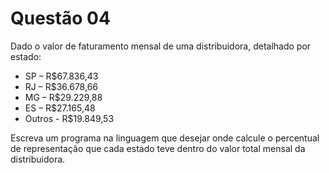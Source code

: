 # Questão 04

Dado o valor de faturamento mensal de uma distribuidora, detalhado por estado:  
- SP – R$67.836,43
- RJ – R$36.678,66
- MG – R$29.229,88
- ES – R$27.165,48
- Outros - R$19.849,53   

Escreva um programa na linguagem que desejar onde calcule o percentual de representação que cada estado teve dentro do valor total mensal da distribuidora.   